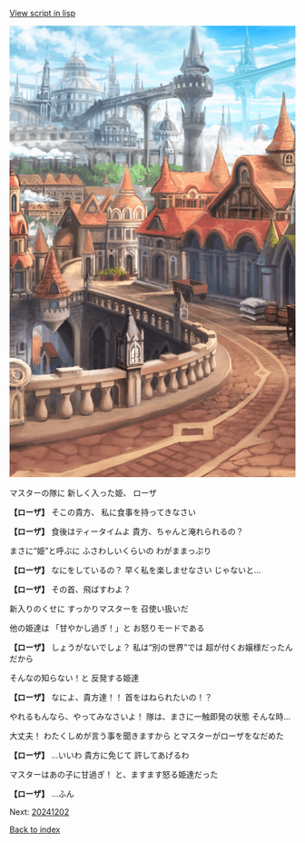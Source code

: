 [View script in lisp](../scripts/20241201.txt)

![town.png](../images/backgrounds/town.png)

マスターの隊に
新しく入った姫、
ローザ

**【ローザ】**
そこの貴方、
私に食事を持ってきなさい

**【ローザ】**
食後はティータイムよ
貴方、ちゃんと淹れられるの？

まさに“姫”と呼ぶに
ふさわしいくらいの
わがままっぷり

**【ローザ】**
なにをしているの？
早く私を楽しませなさい
じゃないと…

**【ローザ】**
その首、飛ばすわよ？

新入りのくせに
すっかりマスターを
召使い扱いだ

他の姫達は
「甘やかし過ぎ！」と
お怒りモードである

**【ローザ】**
しょうがないでしょ？
私は“別の世界”では
超が付くお嬢様だったんだから

そんなの知らない！と
反発する姫達

**【ローザ】**
なによ、貴方達！！
首をはねられたいの！？

やれるもんなら、やってみなさいよ！
隊は、まさに一触即発の状態
そんな時…

大丈夫！
わたくしめが言う事を聞きますから
とマスターがローザをなだめた

**【ローザ】**
…いいわ
貴方に免じて
許してあげるわ

マスターはあの子に甘過ぎ！
と、ますます怒る姫達だった

**【ローザ】**
…ふん


Next: [20241202](20241202.md)

[Back to index](index.md)
